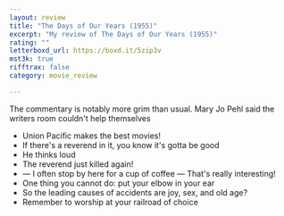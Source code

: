 ```yaml
---
layout: review
title: "The Days of Our Years (1955)"
excerpt: "My review of The Days of Our Years (1955)"
rating: ""
letterboxd_url: https://boxd.it/5zip3v
mst3k: true
rifftrax: false
category: movie_review

---
```


The commentary is notably more grim than usual. Mary Jo Pehl said the writers room couldn't help themselves

* Union Pacific makes the best movies!
* If there's a reverend in it, you know it's gotta be good
* He thinks loud
* The reverend just killed again!
* — I often stop by here for a cup of coffee — That's really interesting!
* One thing you cannot do: put your elbow in your ear
* So the leading causes of accidents are joy, sex, and old age?
* Remember to worship at your railroad of choice